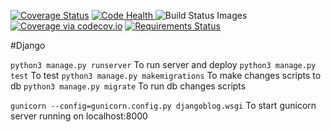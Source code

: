 
<a href='https://coveralls.io/r/seppaleinen/djangoblog?branch=master'><img src='https://coveralls.io/repos/seppaleinen/djangoblog/badge.svg?branch=master' alt='Coverage Status' /></a>
<a href="https://landscape.io/github/seppaleinen/djangoblog/master">
  <img alt="Code Health" src="https://landscape.io/github/seppaleinen/djangoblog/master/landscape.svg?style=flat"/>
</a>
<img src="https://travis-ci.org/seppaleinen/djangoblog.svg" data-bindattr-817="817" title="Build Status Images">
<a href="https://codecov.io/github/seppaleinen/djangoblog?branch=master"><img src="https://codecov.io/github/seppaleinen/djangoblog/coverage.svg?branch=master" alt="Coverage via codecov.io" /></a>
<a href="https://requires.io/github/seppaleinen/djangoblog/requirements/?branch=master"><img src="https://requires.io/github/seppaleinen/djangoblog/requirements.svg?branch=master" alt="Requirements Status" /></a>


#Django

`python3 manage.py runserver`      To run server and deploy
`python3 manage.py test`           To test
`python3 manage.py makemigrations` To make changes scripts to db
`python3 manage.py migrate`        To run db changes scripts

`gunicorn --config=gunicorn.config.py djangoblog.wsgi` To start gunicorn server running on localhost:8000